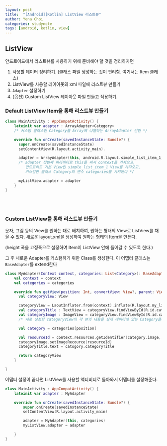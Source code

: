 ```yaml
---
layout: post
title:  "[Android][Kotlin] ListView 리스트뷰"
author: Yena Choi
categories: studynote
tags: [android, kotlin, view]
---
```


## ListView
안드로이드에서 리스트뷰를 사용하기 위해 준비해야 할 것을 정리하자면
1. 사용할 데이터 정리하기. (클래스 파일 생성하는 것이 편리함. 여기서는 Item 클래스)
2. ListView를 사용할 레이아웃의 xml 파일에 리스트뷰 만들기
3. `Adapter` 설정하기
4. (옵션) Custom ListView 레이아웃 파일 만들고 적용하기.


### Default ListView Item을 통해 리스트뷰 만들기

```Kotlin
class MainActivity : AppCompatActivity() {
    lateinit var adapter : ArrayAdapter<Category>
    /* 커스텀 클래스인 Category를 Array에 나열하는 ArrayAdapter 선언 */

    override fun onCreate(savedInstanceState: Bundle?) {
      super.onCreate(savedInstanceState)
      setContentView(R.layout.activity_main).

      adapter = ArrayAdapter(this, android.R.layout.simple_list_item_1, categories)
      /* adapter 첫번째 파라미터로 this를 써서 context를 가져오고,
         안드로이드 기본 View인 simple_list_item_1 View를 가져오고,
         커스텀한 클래스 Category의 변수 categories를 가져왔다 */

      myListView.adapter = adapter
    }
}
```
<br><br>

### Custom ListView를 통해 리스트뷰 만들기
문자, 그림 등의 View를 원하는 대로 배치하여, 원하는 형태의 View로 ListView를 채울 수 있다.
새로운 layout.xml을 생성하여 원하는 형태의 Item을 만든다.

(height 폭을 고정폭으로 설정하여 Item이 ListView 안에 들어갈 수 있도록 한다.)

그 후 새로운 Adapter를 커스텀하기 위한 Class를 생성한다. 이 어댑터 클래스는 `BaseAdapter`를 extend한다

```Kotlin
class MyAdapter(Context context, categories: List<Category>): BaseAdapter() {
    val context = context
    val categories = categories

    override fun getView(position: Int, convertView: View?, parent: ViewGroup?): View {
      val categoryView: View

      categoryView = LaoutInflater.from(context).inflate(R.layout.my_list_item.xml, null)
      val categoryTitle : TextView = categoryView.findViewById(R.id.categoryTitle)
      val categoryImage : ImageView = categoryView.findViewById(R.id.categoryImage)
      /* 새로 생성한 categoryView의 각 뷰의 내용을 실제 데이터에 있는 Category클래스의 데이터와 각각 연결 */

      val category = categories[position]

      val resourceId = context.resources.getIdentifier(category.image, "drawable", context.packageName)
      categoryImage.setImageRecource(resourceId)
      categoryTitle.text = catogory.categoryTitle

      return categoryView
    }

}
```

어댑터 설정이 끝나면 ListView를 사용할 액티비티로 돌아와서 어댑터를 설정해준다.
```Kotlin
class MainActivity : AppCompatActivity() {
    lateinit var adapter : MyAdapter

    override fun onCreate(savedInstanceState: Bundle?) {
        super.onCreate(savedInstanceState)
        setContentView(R.layout.activity_main)

        adapter = MyAdapter(this, categories)
        myListView.adapter = adapter

    }
}
```
